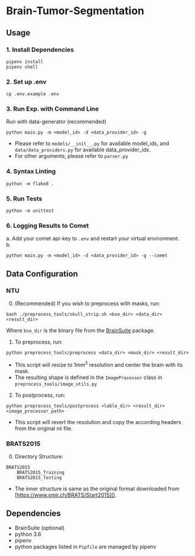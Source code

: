 # Brain-Tumor-Segmentation

## Usage

### 1. Install Dependencies
```
pipenv install
pipenv shell
```

### 2. Set up .env
``` 
cp .env.example .env
```

### 3. Run Exp. with Command Line

Run with data-generator (recommended)
```
python main.py -m <model_id> -d <data_provider_id> -g
```

* Please refer to `models/__init__.py` for available model_ids,
and `data/data_providers.py` for available data_provider_ids.  
* For other arguments, please refer to `parser.py`

### 4. Syntax Linting
```
python -m flake8 .
```

### 5. Run Tests
```
python -m unittest
```

### 6. Logging Results to Comet

a. Add your comet api-key to `.env` and restart your virtual environment.  
b. 
``` 
python main.py -m <model_id> -d <data_provider_id> -g --comet
```

## Data Configuration
### NTU

0. (Recommended) If you wish to preprocess with masks, run:
``` 
bash ./preprocess_tools/skull_strip.sh <bse_dir> <data_dir> <result_dir>
``` 
Where `bse_dir` is the binary file from the 
[BrainSuite](http://brainsuite.org/) package.


1. To preprocess, run:
```
python preprocess_tools/preprocess <data_dir> <mask_dir> <result_dir> 
```   
* This script will resize to $1mm^3$ resolution and center the brain with its mask.  
* The resulting shape is defined in the `ImageProcessor` class in `preprocess_tools/image_utils.py`

2. To postprocess, run:
``` 
python preprocess_tools/postprocess <lable_dir> <result_dir> <image_processor_path>
```
* This script will revert the resolution and copy the according headers from the original nii file.

### BRATS2015

0. Directory Structure:
``` 
BRATS2015
    BRATS2015_Training
    BRATS2015_Testing
```
* The inner structure is same as the original format downloaded from [https://www.smir.ch/BRATS/Start2015]().

## Dependencies
* BrainSuite (optional)
* python 3.6
* pipenv
* python packages listed in `Pipfile` are managed by pipenv